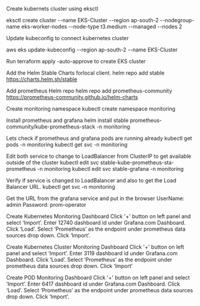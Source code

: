 Create kubernets cluster using eksctl

eksctl create cluster --name EKS-Cluster --region ap-south-2 --nodegroup-name eks-worker-nodes --node-type t3.medium --managed --nodes 2 

Update kubeconfig to connect kubernetes cluster

aws eks update-kubeconfig --region ap-south-2 --name EKS-Cluster

Run terraform apply -auto-approve to create EKS cluster

Add the Helm Stable Charts forlocal client.
helm repo add stable https://charts.helm.sh/stable

Add prometheus Helm repo
helm repo add prometheus-community https://prometheus-community.github.io/helm-charts

Create monitoring namespace
kubectl create namespace monitoring

Install prometheus and grafana
helm install stable prometheus-community/kube-prometheus-stack -n monitoring

Lets check if prometheus and grafana pods are running already
kubectl get pods -n monitoring
kubectl get svc -n monitoring

Edit both service to change to LoadBalancer from ClusterIP to get available outside of the cluster
kubectl edit svc stable-kube-prometheus-sta-prometheus -n monitoring
kubectl edit svc stable-grafana -n monitoring

Verify if service is changed to LoadBalancer and also to get the Load Balancer URL.
kubectl get svc -n monitoring

Get the URL from the grafana service and put in the browser
UserName: admin 
Password: prom-operator

Create Kubernetes Monitoring Dashboard
Click '+' button on left panel and select ‘Import’.
Enter 12740 dashboard id under Grafana.com Dashboard.
Click ‘Load’.
Select ‘Prometheus’ as the endpoint under prometheus data sources drop down.
Click ‘Import’.

Create Kubernetes Cluster Monitoring Dashboard
Click '+' button on left panel and select ‘Import’.
Enter 3119 dashboard id under Grafana.com Dashboard.
Click ‘Load’.
Select ‘Prometheus’ as the endpoint under prometheus data sources drop down.
Click ‘Import’

Create POD Monitoring Dashboard
Click '+' button on left panel and select ‘Import’.
Enter 6417 dashboard id under Grafana.com Dashboard.
Click ‘Load’.
Select ‘Prometheus’ as the endpoint under prometheus data sources drop down.
Click ‘Import’.